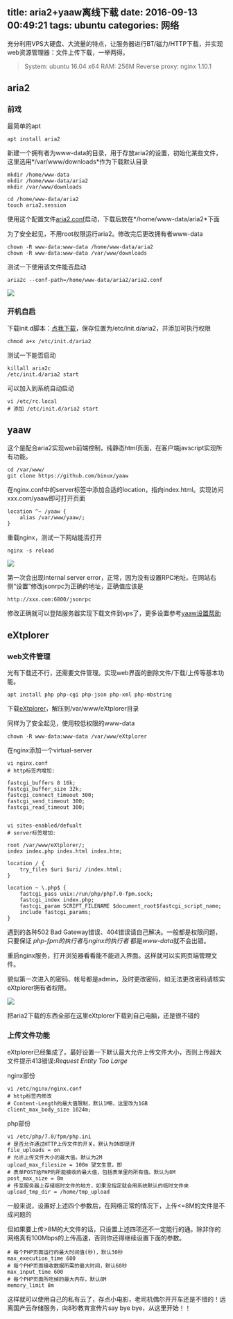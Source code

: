 title: aria2+yaaw离线下载
date: 2016-09-13 00:49:21
tags: ubuntu
categories: 网络
---
充分利用VPS大硬盘、大流量的特点，让服务器进行BT/磁力/HTTP下载，并实现web资源管理器：文件上传下载，一举两得。
<!-- more -->
> System: ubuntu 16.04 x64
> RAM: 256M
> Reverse proxy: nginx 1.10.1

## aria2

### 前戏

最简单的apt

	apt install aria2
	
新建一个拥有者为www-data的目录，用于存放aria2的设置，初始化某些文件，这里选用*/var/www/downloads*作为下载默认目录
	
	mkdir /home/www-data
	mkdir /home/www-data/aria2
	mkdir /var/www/downloads
	
	cd /home/www-data/aria2
	touch aria2.session
	
使用这个配置文件[aria2.conf](/attachments/aria2/aria2.conf)启动，下载后放在*/home/www-data/aria2*下面

为了安全起见，不用root权限运行aria2。修改完后更改拥有者www-data

	chown -R www-data:www-data /home/www-data/aria2
	chown -R www-data:www-data /var/www/downloads
	
测试一下使用该文件能否启动

	aria2c --conf-path=/home/www-data/aria2/aria2.conf
	
![](/images/aria2/aria2.png)

### 开机自启

下载init.d脚本：[点我下载](/attachments/aria2/aria2)，保存位置为/etc/init.d/aria2，并添加可执行权限

	chmod a+x /etc/init.d/aria2
	
测试一下能否启动

	killall aria2c
	/etc/init.d/aria2 start
	
可以加入到系统自动启动

	vi /etc/rc.local
	# 添加 /etc/init.d/aria2 start
	
## yaaw

这个是配合aria2实现web前端控制，纯静态html页面，在客户端javscript实现所有功能。

	cd /var/www/
	git clone https://github.com/binux/yaaw
	
在nginx.conf中的server标签中添加合适的location，指向index.html。实现访问xxx.com/yaaw即可打开页面

	location ^~ /yaaw {
		alias /var/www/yaaw/;
	}

重载nginx，测试一下网站能否打开

	nginx -s reload
	
![](/images/aria2/yaaw.png)
	
第一次会出现Internal server error，正常，因为没有设置RPC地址。在网站右侧“设置”修改jsonrpc为正确的地址，正确值应该是

	http://xxx.com:6800/jsonrpc

修改正确就可以登陆服务器实现下载文件到vps了，更多设置参考[yaaw设置帮助](http://aria2c.com/usage.html)
	
## eXtplorer

### web文件管理

光有下载还不行，还需要文件管理。实现web界面的删除文件/下载/上传等基本功能。

	apt install php php-cgi php-json php-xml php-mbstring

下载[eXtplorer](http://extplorer.net/projects/extplorer/files)，解压到/var/www/eXtplorer目录

同样为了安全起见，使用较低权限的www-data

	chown -R www-data:www-data /var/www/eXtplorer

在nginx添加一个virtual-server

	vi nginx.conf
	# http标签内增加:
	
	fastcgi_buffers 8 16k;
	fastcgi_buffer_size 32k;
	fastcgi_connect_timeout 300;
	fastcgi_send_timeout 300;
	fastcgi_read_timeout 300;
	

	vi sites-enabled/defualt
	# server标签增加:
	
	root /var/www/eXtplorer/;
	index index.php index.html index.htm;

	location / {
		try_files $uri $uri/ /index.html;
	}

	location ~ \.php$ {
		fastcgi_pass unix:/run/php/php7.0-fpm.sock;
		fastcgi_index index.php;
		fastcgi_param SCRIPT_FILENAME $document_root$fastcgi_script_name;
		include fastcgi_params;
	}
	
遇到的各种502 Bad Gateway错误、404错误请自己解决。一般都是权限问题，只要保证 *php-fpm的执行者*与*nginx的执行者* 都是*www-data*就不会出错。

重启nginx服务，打开浏览器看看能不能进入界面。这样就可以实网页端管理文件。

貌似第一次进入的密码、帐号都是admin，及时更改密码，如无法更改密码请核实eXtplorer拥有者权限。

![](/images/aria2/eXtplorer.png)

把aria2下载的东西全部在这里eXtplorer下载到自己电脑，还是很不错的

### 上传文件功能

eXtplorer已经集成了。最好设置一下默认最大允许上传文件大小，否则上传超大文件提示413错误:*Request Entity Too Large*

nginx部份

	vi /etc/nginx/nginx.conf
	# http标签内修改
	# Content-Length的最大值限制，默认1MB，这里改为1GB
	client_max_body_size 1024m;

php部份

	vi /etc/php/7.0/fpm/php.ini
	# 是否允许通过HTTP上传文件的开关。默认为ON即是开
	file_uploads = on
	# 允许上传文件大小的最大值。默认为2M
	upload_max_filesize = 100m 望文生意，即
	# 表单POST给PHP的所能接收的最大值，包括表单里的所有值。默认为8M
	post_max_size = 8m
	# 传至服务器上存储临时文件的地方，如果没指定就会用系统默认的临时文件夹
	upload_tmp_dir = /home/tmp_upload

一般来说，设置好上述四个参数后，在网络正常的情况下，上传<=8M的文件是不成问题的

但如果要上传>8M的大文件的话，只设置上述四项还不一定能行的通。除非你的网络真有100Mbps的上传高速，否则你还得继续设置下面的参数。

	# 每个PHP页面运行的最大时间值(秒)，默认30秒
	max_execution_time 600
	# 每个PHP页面接收数据所需的最大时间，默认60秒
	max_input_time 600
	# 每个PHP页面所吃掉的最大内存，默认8M
	memory_limit 8m

这样就可以使用自己的私有云了，存点小电影，老司机偶尔开开车还是不错的！远离国产云存储服务，向8秒教育宣传片say bye bye，从这里开始！！
